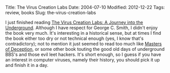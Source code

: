 Title: The Virus Creation Labs
Date: 2004-07-10
Modified: 2012-12-22
Tags: review, books
Slug: the-virus-creation-labs

I just finished reading <a href="http://www.amazon.com/exec/obidos/tg/detail/-/0929408098/qid=1089526204/sr=8-1/ref=sr_8_xs_ap_i1_xgl14/002-0713123-9406461?v=glance&s=books&n=507846" >The Virus Creation Labs: A Journey into the Underground</a>. Although I have respect for <span class="removed_link">George C. Smith</span>, I didn't enjoy the book very much. It's interesting in a historical sense, but at times I find the book either too dry or not technical enough (yes, I know that's contradictory); not to mention it just seemed to read too much like <a href="http://www.amazon.com/exec/obidos/tg/detail/-/0060926945/qid=1089526380/sr=8-1/ref=pd_ka_1/002-0713123-9406461?v=glance&s=books&n=507846" >Masters of Deception</a>, or some other book touting the good old days of underground BBS's and those evil leet hackers.
It's short enough, so I guess if you have an interest in computer viruses, namely their history, you should pick it up and finish it in a day.
